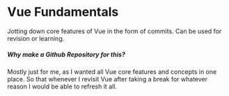 # Vue Fundamentals
 Jotting down core features of Vue in the form of commits. Can be used for revision or learning.

##### Why make a Github Repository for this?
 Mostly just for me, as I wanted all Vue core features and concepts in one place. So that whenever I revisit Vue after taking a break for whatever reason I would be able to refresh it all.
